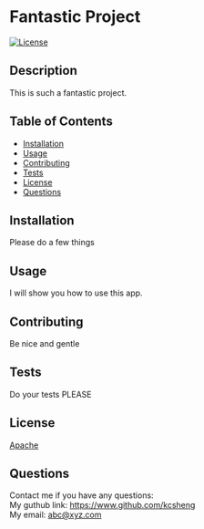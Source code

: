 
<h1>Fantastic Project</h1>

[![License](https://img.shields.io/badge/License-Apache%202.0-blue.svg)](https://opensource.org/licenses/Apache-2.0)

<h2>Description</h2>
This is such a fantastic project.
<h2>Table of Contents</h2>
<ul>
  <li><a href="#install">Installation</a></li>
  <li><a href="#usage">Usage</a></li>
  <li><a href="#contribution">Contributing</a></li>
  <li><a href="#test">Tests</a></li>
  <li><a href="#license">License</a></li>
  <li><a href="#contact">Questions</a></li>
</ul>
<h2 id="install">Installation</h2>
Please do a few things
<h2 id="usage">Usage</h2>
I will show you how to use this app.
<h2 id="contribution">Contributing</h2>
Be nice and gentle
<h2 id="test">Tests</h2>
Do your tests PLEASE
<h2 id="license">License</h2>

[Apache](https://opensource.org/licenses/Apache-2.0)

<h2 id="contact">Questions</h2>

Contact me if you have any questions:<br>
My guthub link: <a href="https://www.github.com/kcsheng">https://www.github.com/kcsheng</a><br>
My email: abc@xyz.com
